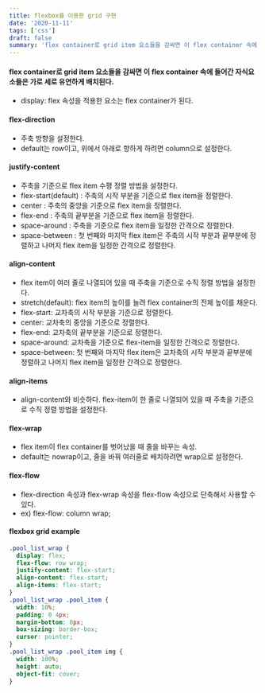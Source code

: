 ```yaml
---
title: flexbox를 이용한 grid 구현
date: '2020-11-11'
tags: ['css']
draft: false
summary: 'flex container로 grid item 요소들을 감싸면 이 flex container 속에 들어간 자식요소들은 가로 세로 유연하게 배치된다.'
---
```


#### flex container로 grid item 요소들을 감싸면 이 flex container 속에 들어간 자식요소들은 가로 세로 유연하게 배치된다.

- display: flex 속성을 적용한 요소는 flex container가 된다.

#### flex-direction

- 주축 방향을 설정한다.
- default는 row이고, 위에서 아래로 향하게 하려면 column으로 설정한다.

#### justify-content

- 주축을 기준으로 flex item 수평 정렬 방법을 설정한다.
- flex-start(default) : 주축의 시작 부분을 기준으로 flex item을 정렬한다.
- center : 주축의 중앙을 기준으로 flex item을 정렬한다.
- flex-end : 주축의 끝부분을 기준으로 flex item을 정렬한다.
- space-around : 주축을 기준으로 flex item을 일정한 간격으로 정렬한다.
- space-between : 첫 번째와 마지막 flex item은 주축의 시작 부분과 끝부분에 정렬하고 나머지 flex item을 일정한 간격으로 정렬한다.

#### align-content

- flex item이 여러 줄로 나열되어 있을 때 주축을 기준으로 수직 정렬 방법을 설정한다.
- stretch(default): flex item의 높이를 늘려 flex container의 전체 높이를 채운다.
- flex-start: 교차축의 시작 부분을 기준으로 정렬한다.
- center: 교차축의 중앙을 기준으로 정렬한다.
- flex-end: 교차축의 끝부분을 기준으로 정렬한다.
- space-around: 교차축을 기준으로 flex-item을 일정한 간격으로 정렬한다.
- space-between: 첫 번째와 마지막 flex item은 교차축의 시작 부분과 끝부분에 정렬하고 나머지 flex item을 일정한 간격으로 정렬한다.

#### align-items

- align-content와 비슷하다. flex-item이 한 줄로 나열되어 있을 때 주축을 기준으로 수직 정렬 방법을 설정한다.

#### flex-wrap

- flex item이 flex container를 벗어났을 때 줄을 바꾸는 속성.
- default는 nowrap이고, 줄을 바꿔 여러줄로 배치하려면 wrap으로 설정한다.

#### flex-flow

- flex-direction 속성과 flex-wrap 속성을 flex-flow 속성으로 단축해서 사용할 수 있다.
- ex) flex-flow: column wrap;

#### flexbox grid example

```css
.pool_list_wrap {
  display: flex;
  flex-flow: row wrap;
  justify-content: flex-start;
  align-content: flex-start;
  align-items: flex-start;
}
.pool_list_wrap .pool_item {
  width: 10%;
  padding: 0 4px;
  margin-bottom: 8px;
  box-sizing: border-box;
  cursor: pointer;
}
.pool_list_wrap .pool_item img {
  width: 100%;
  height: auto;
  object-fit: cover;
}
```
